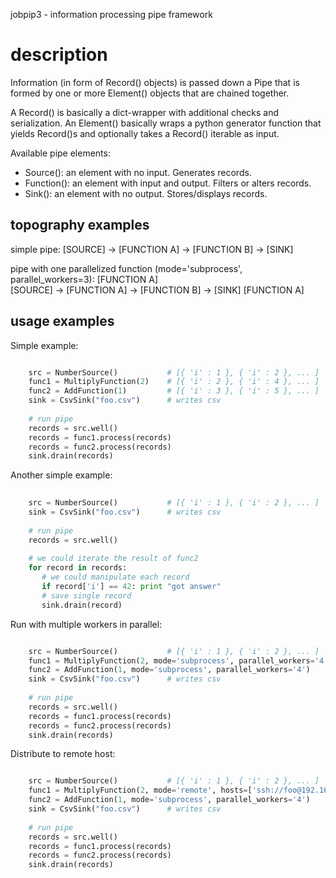 
jobpip3 - information processing pipe framework



# description

Information (in form of Record() objects) is passed down a Pipe that is
formed by one or more Element() objects that are chained together.

A Record() is basically a dict-wrapper with additional checks and serialization.
An Element() basically wraps a python generator function that yields Record()s 
and optionally takes a Record() iterable as input.

Available pipe elements:
- Source(): an element with no input. Generates records.
- Function(): an element with input and output. Filters or alters records.
- Sink(): an element with no output. Stores/displays records.




## topography examples

simple pipe:
[SOURCE] -> [FUNCTION A] -> [FUNCTION B] -> [SINK]


pipe with one parallelized function (mode='subprocess', parallel_workers=3):
            [FUNCTION A]            
[SOURCE] -> [FUNCTION A] -> [FUNCTION B] -> [SINK]
            [FUNCTION A]



## usage examples

Simple example:

```python

    src = NumberSource()           # [{ 'i' : 1 }, { 'i' : 2 }, ... ]
    func1 = MultiplyFunction(2)    # [{ 'i' : 2 }, { 'i' : 4 }, ... ] 
    func2 = AddFunction(1)         # [{ 'i' : 3 }, { 'i' : 5 }, ... ]
    sink = CsvSink("foo.csv")      # writes csv
    
    # run pipe
    records = src.well()
    records = func1.process(records)
    records = func2.process(records)
    sink.drain(records)
```    


Another simple example:

```python
    
    src = NumberSource()           # [{ 'i' : 1 }, { 'i' : 2 }, ... ]
    sink = CsvSink("foo.csv")      # writes csv
    
    # run pipe
    records = src.well()
    
    # we could iterate the result of func2
    for record in records:
       # we could manipulate each record
       if record['i'] == 42: print "got answer"
       # save single record
       sink.drain(record)
```


Run with multiple workers in parallel:

```python

    src = NumberSource()           # [{ 'i' : 1 }, { 'i' : 2 }, ... ]
    func1 = MultiplyFunction(2, mode='subprocess', parallel_workers='4')
    func2 = AddFunction(1, mode='subprocess', parallel_workers='4')
    sink = CsvSink("foo.csv")      # writes csv
    
    # run pipe
    records = src.well()
    records = func1.process(records)
    records = func2.process(records)
    sink.drain(records)
```       


Distribute to remote host:

```python

    src = NumberSource()           # [{ 'i' : 1 }, { 'i' : 2 }, ... ]
    func1 = MultiplyFunction(2, mode='remote', hosts=['ssh://foo@192.168.178.2', 'ssh://foo@192.168.178.3'], parallel_workers='2')
    func2 = AddFunction(1, mode='subprocess', parallel_workers='4')
    sink = CsvSink("foo.csv")      # writes csv
    
    # run pipe
    records = src.well()
    records = func1.process(records)
    records = func2.process(records)
    sink.drain(records)
```   

